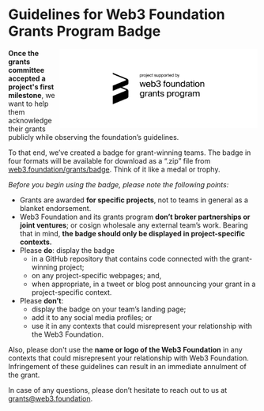 # Guidelines for Web3 Foundation Grants Program Badge

<img align="right" width="400" src="../src/badge_black.svg">

**Once the grants committee accepted a project's first milestone**, we want to help them acknowledge their grants publicly while observing the foundation’s guidelines.

To that end, we’ve created a badge for grant-winning teams. The badge in four formats will be available for download as a “.zip” file from [web3.foundation/grants/badge](https://web3.foundation/grants/badge). Think of it like a medal or trophy.

*Before you begin using the badge, please note the following points:*

- Grants are awarded **for specific projects**, not to teams in general as a blanket endorsement.
- Web3 Foundation and its grants program **don’t broker partnerships or joint ventures**; or cosign wholesale any external team’s work. Bearing that in mind, **the badge should only be displayed in project-specific contexts.**
- Please **do**: display the badge
  - in a GitHub repository that contains code connected with the grant-winning project;
  - on any project-specific webpages; and,
  - when appropriate, in a tweet or blog post announcing your grant in a project-specific context.
- Please **don’t**:
  - display the badge on your team’s landing page;
  - add it to any social media profiles; or
  - use it in any contexts that could misrepresent your relationship with the Web3 Foundation.

Also, please don't use the **name or logo of the Web3 Foundation** in any contexts that could misrepresent your relationship with Web3 Foundation. Infringement of these guidelines can result in an immediate annulment of the grant.

In case of any questions, please don’t hesitate to reach out to us at grants@web3.foundation.